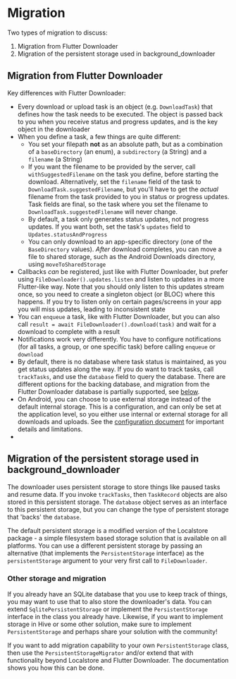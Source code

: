 # Migration

Two types of migration to discuss:
1. Migration from Flutter Downloader
2. Migration of the persistent storage used in background_downloader

## Migration from Flutter Downloader

Key differences with Flutter Downloader:
* Every download or upload task is an object (e.g. `DownloadTask`) that defines how the task needs to be executed. The object is passed back to you when you receive status and progress updates, and is the key object in the downloader
* When you define a task, a few things are quite different:
  - You set your filepath **not** as an absolute path, but as a combination of a `baseDirectory` (an enum), a `subdirectory` (a String) and a `filename` (a String)
  - If you want the filename to be provided by the server, call `withSuggestedFilename` on the task you define, before starting the download. Alternatively, set the `filename` field of the task to `DownloadTask.suggestedFilename`, but you'll have to get the _actual_ filename from the task provided to you in status or progress updates. Task fields are final, so the task where you set the filename to `DownloadTask.suggestedFilename` will never change.
  - By default, a task only generates status updates, not progress updates. If you want both, set the task's `updates` field to `Updates.statusAndProgress`
  - You can only download to an app-specific directory (one of the `BaseDirectory` values). _After_ download completes, you can move a file to shared storage, such as the Android Downloads directory, using `moveToSharedStorage`
* Callbacks _can_ be registered, just like with Flutter Downloader, but prefer using `FileDownloader().updates.listen` and listen to updates in a more Flutter-like way. Note that you should only listen to this updates stream once, so you need to create a singleton object (or BLOC) where this happens. If you try to listen only on certain pages/screens in your app you will miss updates, leading to inconsistent state
* You can `enqueue` a task, like with Flutter Downloader, but you can also call `result = await FileDownloader().download(task)` and wait for a download to complete with a result
* Notifications work very differently. You have to configure notifications (for all tasks, a group, or one specific task) before calling `enqueue` or `download`
* By default, there is no database where task status is maintained, as you get status updates along the way. If you do want to track tasks, call `trackTasks`, and use the `database` field to query the database. There are different options for the backing database, and migration from the Flutter Downloader database is partially supported, see [below](#sqlite-persistent-storage).
* On Android, you can choose to use external storage instead of the default internal storage. This is a configuration, and can only be set at the application level, so you either use internal or external storage for all downloads and uploads. See the [configuration document](https://github.com/781flyingdutchman/background_downloader/blob/main/CONFIG.md) for important details and limitations.
* 

## Migration of the persistent storage used in background_downloader

The downloader uses persistent storage to store things like paused tasks and resume data. If you invoke `trackTasks`, then `TaskRecord` objects are also stored in this persistent storage.  The `database` object serves as an interface to this persistent storage, but you can change the type of persistent storage that 'backs' the `database`. 

The default persistent storage is a modified version of the Localstore package - a simple filesystem based storage solution that is available on all platforms.
You can use a different persistent storage by passing an alternative (that implements the `PersistentStorage` interface) as the `persistentStorage` argument to your very first call to `FileDownloader`.

### Other storage and migration

If you already have an SQLite database that you use to keep track of things, you may want to use that to also store the downloader's data. You can extend `SqlitePersistentStorage` or implement the `PersistentStorage` interface in the class you already have.  Likewise, if you want to implement storage in Hive or some other solution, make sure to implement `PersistentStorage` and perhaps share your solution with the community!

If you want to add migration capability to your own `PersistentStorage` class, then use the `PersistentStorageMigrator` and/or extend that with functionality beyond Localstore and Flutter Downloader. The documentation shows you how this can be done.
